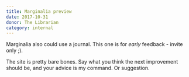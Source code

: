 ```yaml
---
title: Marginalia preview
date: 2017-10-31
donor: The Librarian
category: internal
---
```

Marginalia also could use a journal. This one is for *early* feedback - invite only ;).

The site is pretty bare bones. Say what you think the next improvement should be, and your advice is my command. Or suggestion.
